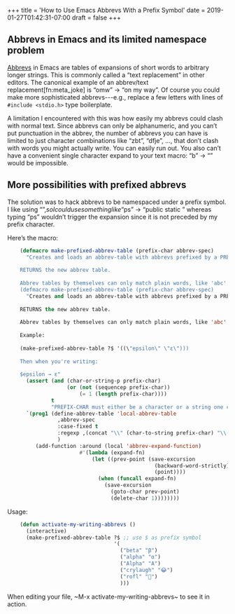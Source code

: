 +++
title = 'How to Use Emacs Abbrevs With a Prefix Symbol'
date = 2019-01-27T01:42:31-07:00
draft = false
+++

## Abbrevs in Emacs and its limited namespace problem
[Abbrevs](https://www.gnu.org/software/emacs/manual/html_node/elisp/Abbrevs.html) in Emacs are tables of expansions of short words to arbitrary longer strings. This is commonly called a “text replacement” in other editors. The canonical example of an abbrev/text replacement[fn:meta_joke] is “omw” → “on my way”. Of course you could make more sophisticated abbrevs---e.g., replace a few letters with lines of `#include <stdio.h>` type boilerplate.

A limitation I encountered with this was how easily my abbrevs could clash with normal text. Since abbrevs can only be alphanumeric, and you can’t put punctuation in the abbrev, the number of abbrevs you can have is limited to just character combinations like “zbt”, “dfje”, ..., that don’t clash with words you might actually write. You can easily run out. You also can’t have a convenient single character expand to your text macro: “b” → “<b></b>” would be impossible.

## More possibilities with prefixed abbrevs
The solution was to hack abbrevs to be namespaced under a prefix symbol. I like using “$”, so I could use something like “$ps” → “public static ” whereas typing “ps” wouldn’t trigger the expansion since it is not preceded by my prefix character.

Here’s the macro:

```lisp
    (defmacro make-prefixed-abbrev-table (prefix-char abbrev-spec)
      "Creates and loads an abbrev-table with abbrevs prefixed by a PREFIX-CHAR. The abbrev table is loaded into local buffer scope.
    
    RETURNS the new abbrev table.
    
    Abbrev tables by themselves can only match plain words, like 'abc'. With this macro, you can prefix words with a special character, like '$', so that 'abc' would only expand to its expansion if you wrote '$abc'. This makes it harder to unintentionally write an abbrev because the prefix character makes it unlikely.
    (defmacro make-prefixed-abbrev-table (prefix-char abbrev-spec)
      "Creates and loads an abbrev-table with abbrevs prefixed by a PREFIX-CHAR. The abbrev table is loaded into local buffer scope.
    
    RETURNS the new abbrev table.
    
    Abbrev tables by themselves can only match plain words, like 'abc'. With this macro, you can prefix words with a special character, like '$', so that 'abc' would only expand to its expansion if you wrote '$abc'. This makes it harder to unintentionally write an abbrev because the prefix character makes it unlikely.
    
    Example:
    
    (make-prefixed-abbrev-table ?$ '((\"epsilon\" \"ε\")))
    
    Then when you're writing:
    
    $epsilon → ε"
      (assert (and (char-or-string-p prefix-char)
                   (or (not (sequencep prefix-char))
                       (= 1 (length prefix-char))))
              t
              "PREFIX-CHAR must either be a character or a string one character long")
      `(prog1 (define-abbrev-table 'local-abbrev-table
                ,abbrev-spec
                :case-fixed t
                :regexp ,(concat "\\" (char-to-string prefix-char) "\\([a-zA-Z0-9]+\\)")
                )
         (add-function :around (local 'abbrev-expand-function)
                       #'(lambda (expand-fn)
                           (let ((prev-point (save-excursion
                                               (backward-word-strictly)
                                               (point))))
                             (when (funcall expand-fn)
                               (save-excursion
                                 (goto-char prev-point)
                                 (delete-char 1))))))))
```

Usage:

```lisp
    (defun activate-my-writing-abbrevs ()
      (interactive)
      (make-prefixed-abbrev-table ?$ ;; use $ as prefix symbol
                                  '(
                                    ("beta" "β")
                                    ("alpha" "α")
                                    ("Alpha" "Α")
                                    ("crylaugh" "😂")
                                    ("rofl" "🤣")
                                    )))
```

When editing your file, ~M-x activate-my-writing-abbrevs~ to see it in action.
